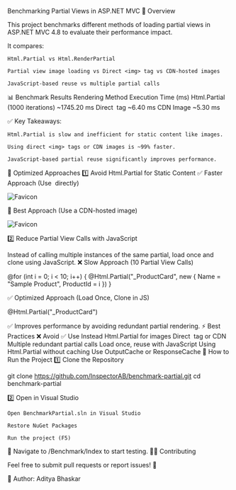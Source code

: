 Benchmarking Partial Views in ASP.NET MVC 🚀
Overview

This project benchmarks different methods of loading partial views in ASP.NET MVC 4.8 to evaluate their performance impact.

It compares:

    Html.Partial vs Html.RenderPartial

    Partial view image loading vs Direct <img> tag vs CDN-hosted images

    JavaScript-based reuse vs multiple partial calls

📊 Benchmark Results
Rendering Method	Execution Time (ms)
Html.Partial (1000 iterations)	~1745.20 ms
Direct <img> tag	~6.40 ms
CDN Image	~5.30 ms

✅ Key Takeaways:

    Html.Partial is slow and inefficient for static content like images.

    Using direct <img> tags or CDN images is ~99% faster.

    JavaScript-based partial reuse significantly improves performance.

🚀 Optimized Approaches
1️⃣ Avoid Html.Partial for Static Content
✅ Faster Approach (Use <img> directly)

<img src="~/favicon.ico" alt="Favicon">

🚀 Best Approach (Use a CDN-hosted image)

<img src="https://cdn.example.com/favicon.ico" alt="Favicon">

2️⃣ Reduce Partial View Calls with JavaScript

Instead of calling multiple instances of the same partial, load once and clone using JavaScript.
❌ Slow Approach (10 Partial View Calls)

@for (int i = 0; i < 10; i++)
{
    @Html.Partial("_ProductCard", new { Name = "Sample Product", ProductId = i })
}

✅ Optimized Approach (Load Once, Clone in JS)

@Html.Partial("_ProductCard") <!-- Load once -->
<div id="productContainer"></div>

<script>
    document.addEventListener("DOMContentLoaded", function () {
        let template = document.querySelector(".product-card").cloneNode(true);
        document.querySelector(".product-card").remove();
        let container = document.getElementById("productContainer");

        for (let i = 0; i < 10; i++) {
            let newElement = template.cloneNode(true);
            newElement.querySelector(".title").textContent = "Product " + (i+1);
            container.appendChild(newElement);
        }
    });
</script>

✅ Improves performance by avoiding redundant partial rendering.
⚡ Best Practices
❌ Avoid	✅ Use Instead
Html.Partial for images	Direct <img> tag or CDN
Multiple redundant partial calls	Load once, reuse with JavaScript
Using Html.Partial without caching	Use OutputCache or ResponseCache
📌 How to Run the Project
1️⃣ Clone the Repository

git clone https://github.com/InspectorAB/benchmark-partial.git
cd benchmark-partial

2️⃣ Open in Visual Studio

    Open BenchmarkPartial.sln in Visual Studio

    Restore NuGet Packages

    Run the project (F5)

📌 Navigate to /Benchmark/Index to start testing.
👨‍💻 Contributing

Feel free to submit pull requests or report issues! 🚀

📌 Author: Aditya Bhaskar
